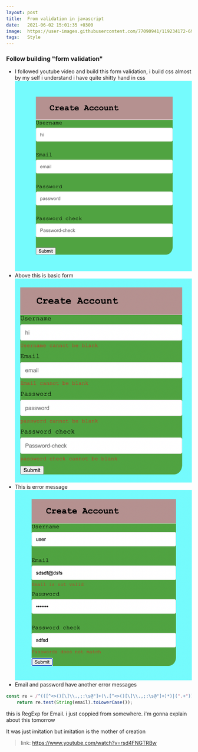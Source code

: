 ```yaml
---
layout: post
title:  From validation in javascript
date:   2021-06-02 15:01:35 +0300
image:  https://user-images.githubusercontent.com/77090941/119234172-69717180-bb67-11eb-8acc-f687aa97de80.jpg
tags:   Style
---
```

### Follow building "form validation"
- I followed youtube video and build this form validation, i build css almost by my self i understand i have quite shitty hand in css  
![img](images/validation1.png)
- Above this is basic form
![img](images/validation2.png)
- This is error message
![img](images/validation3.png)
- Email and password have another error messages 

```js
const re = /^(([^<>()[\]\\.,;:\s@"]+(\.[^<>()[\]\\.,;:\s@"]+)*)|(".+"))@((\[[0-9]{1,3}\.[0-9]{1,3}\.[0-9]{1,3}\.[0-9]{1,3}\])|(([a-zA-Z\-0-9]+\.)+[a-zA-Z]{2,}))$/;
    return re.test(String(email).toLowerCase());
```
this is RegExp for Email. i just coppied from somewhere. i'm  gonna explain about this tomorrow 

It was just imitation but imitation is the mother of creation
>link: https://www.youtube.com/watch?v=rsd4FNGTRBw